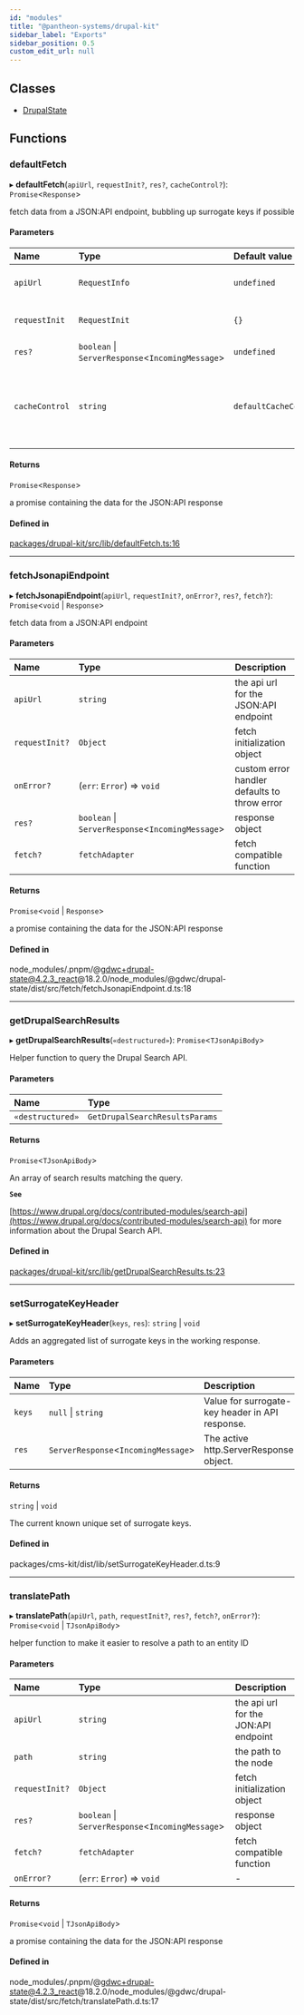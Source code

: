 ```yaml
---
id: "modules"
title: "@pantheon-systems/drupal-kit"
sidebar_label: "Exports"
sidebar_position: 0.5
custom_edit_url: null
---
```


## Classes

- [DrupalState](classes/DrupalState.md)

## Functions

### defaultFetch

▸ **defaultFetch**(`apiUrl`, `requestInit?`, `res?`, `cacheControl?`): `Promise`<`Response`\>

fetch data from a JSON:API endpoint, bubbling up surrogate keys if possible

#### Parameters

| Name | Type | Default value | Description |
| :------ | :------ | :------ | :------ |
| `apiUrl` | `RequestInfo` | `undefined` | the api url for the JSON:API endpoint |
| `requestInit` | `RequestInit` | `{}` | fetch initialization object |
| `res?` | `boolean` \| `ServerResponse`<`IncomingMessage`\> | `undefined` | response object |
| `cacheControl` | `string` | `defaultCacheControlValue` | optional value to override cache control header, defaults to 'public, s-maxage=600' |

#### Returns

`Promise`<`Response`\>

a promise containing the data for the JSON:API response

#### Defined in

[packages/drupal-kit/src/lib/defaultFetch.ts:16](https://github.com/pantheon-systems/decoupled-kit-js/blob/5049fc03/packages/drupal-kit/src/lib/defaultFetch.ts#L16)

___

### fetchJsonapiEndpoint

▸ **fetchJsonapiEndpoint**(`apiUrl`, `requestInit?`, `onError?`, `res?`, `fetch?`): `Promise`<`void` \| `Response`\>

fetch data from a JSON:API endpoint

#### Parameters

| Name | Type | Description |
| :------ | :------ | :------ |
| `apiUrl` | `string` | the api url for the JSON:API endpoint |
| `requestInit?` | `Object` | fetch initialization object |
| `onError?` | (`err`: `Error`) => `void` | custom error handler defaults to throw error |
| `res?` | `boolean` \| `ServerResponse`<`IncomingMessage`\> | response object |
| `fetch?` | `fetchAdapter` | fetch compatible function |

#### Returns

`Promise`<`void` \| `Response`\>

a promise containing the data for the JSON:API response

#### Defined in

node_modules/.pnpm/@gdwc+drupal-state@4.2.3_react@18.2.0/node_modules/@gdwc/drupal-state/dist/src/fetch/fetchJsonapiEndpoint.d.ts:18

___

### getDrupalSearchResults

▸ **getDrupalSearchResults**(`«destructured»`): `Promise`<`TJsonApiBody`\>

Helper function to query the Drupal Search API.

#### Parameters

| Name | Type |
| :------ | :------ |
| `«destructured»` | `GetDrupalSearchResultsParams` |

#### Returns

`Promise`<`TJsonApiBody`\>

An array of search results matching the query.

**`See`**

[https://www.drupal.org/docs/contributed-modules/search-api](https://www.drupal.org/docs/contributed-modules/search-api) for more information about the Drupal Search API.

#### Defined in

[packages/drupal-kit/src/lib/getDrupalSearchResults.ts:23](https://github.com/pantheon-systems/decoupled-kit-js/blob/5049fc03/packages/drupal-kit/src/lib/getDrupalSearchResults.ts#L23)

___

### setSurrogateKeyHeader

▸ **setSurrogateKeyHeader**(`keys`, `res`): `string` \| `void`

Adds an aggregated list of surrogate keys in the working response.

#### Parameters

| Name | Type | Description |
| :------ | :------ | :------ |
| `keys` | ``null`` \| `string` | Value for surrogate-key header in API response. |
| `res` | `ServerResponse`<`IncomingMessage`\> | The active http.ServerResponse object. |

#### Returns

`string` \| `void`

The current known unique set of surrogate keys.

#### Defined in

packages/cms-kit/dist/lib/setSurrogateKeyHeader.d.ts:9

___

### translatePath

▸ **translatePath**(`apiUrl`, `path`, `requestInit?`, `res?`, `fetch?`, `onError?`): `Promise`<`void` \| `TJsonApiBody`\>

helper function to make it easier to resolve a path to an entity ID

#### Parameters

| Name | Type | Description |
| :------ | :------ | :------ |
| `apiUrl` | `string` | the api url for the JON:API endpoint |
| `path` | `string` | the path to the node |
| `requestInit?` | `Object` | fetch initialization object |
| `res?` | `boolean` \| `ServerResponse`<`IncomingMessage`\> | response object |
| `fetch?` | `fetchAdapter` | fetch compatible function |
| `onError?` | (`err`: `Error`) => `void` | - |

#### Returns

`Promise`<`void` \| `TJsonApiBody`\>

a promise containing the data for the JSON:API response

#### Defined in

node_modules/.pnpm/@gdwc+drupal-state@4.2.3_react@18.2.0/node_modules/@gdwc/drupal-state/dist/src/fetch/translatePath.d.ts:17
